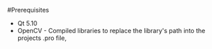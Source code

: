 #Prerequisites 
- Qt 5.10
- OpenCV - Compiled libraries to replace the library's path into the projects .pro file, 

